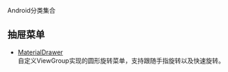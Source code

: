 Android分类集合

## 抽屉菜单 
- [MaterialDrawer](https://github.com/hongyangAndroid/Android-CircleMenu)  
   自定义ViewGroup实现的圆形旋转菜单，支持跟随手指旋转以及快速旋转。

